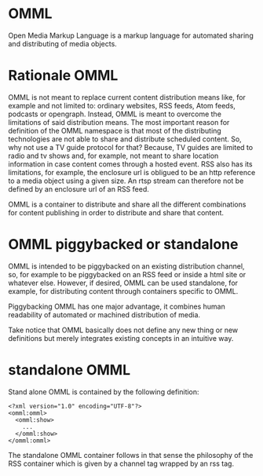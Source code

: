 # OMML
Open Media Markup Language is a markup language for automated sharing and distributing of media objects.

# Rationale OMML
OMML is not meant to replace current content distribution means like, for example and not limited to: ordinary websites, RSS feeds, Atom feeds, podcasts or opengraph. Instead, OMML is meant to overcome the limitations of said distribution means. The most important reason for definition of the OMML namespace is that most of the distributing technologies are not able to share and distribute scheduled content. So, why not use a TV guide protocol for that? Because, TV guides are limited to radio and tv shows and, for example, not meant to share location information in case content comes through a hosted event. RSS also has its limitations, for example, the enclosure url is obligued to be an http reference to a media object using a given size. An rtsp stream can therefore not be defined by an enclosure url of an RSS feed.

OMML is a container to distribute and share all the different combinations for content publishing in order to distribute and share that content.

# OMML piggybacked or standalone
OMML is intended to be piggybacked on an existing distribution channel, so, for example to be piggybacked on an RSS feed or inside a html site or whatever else. However, if desired, OMML can be used standalone, for example, for distributing content through containers specific to OMML.

Piggybacking OMML has one major advantage, it combines human readability of automated or machined distribution of media.

Take notice that OMML basically does not define any new thing or new definitions but merely integrates existing concepts in an intuitive way.

# standalone OMML

Stand alone OMML is contained by the following definition:

```
<?xml version="1.0" encoding="UTF-8"?>
<omml:omml>
  <omml:show>
    ...
  </omml:show>
</omml:omml>
```

The standalone OMML container follows in that sense the philosophy of the RSS container which is given by a channel tag wrapped by an rss tag.
